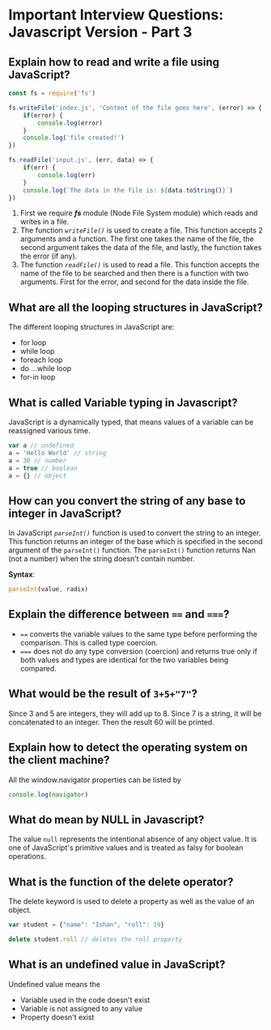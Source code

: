# Important Interview Questions: Javascript Version - Part 3

## Explain how to read and write a file using JavaScript?

```javascript
const fs = require('fs')

fs.writeFile('index.js', 'Content of the file goes here', (error) => {
    if(error) {
        console.log(error)
    }
    console.log('file created!')
})

fs.readFile('input.js', (err, data) => {
    if(err) {
        console.log(err)
    }
    console.log(`The data in the file is: ${data.toString()}`)
})
```

1. First we require ___fs___ module (Node File System module) which reads and writes in a file.
2. The function _`writeFile()`_ is used to create a file. This function accepts 2 arguments and a function. The first one takes the name of the file, the second argument takes the data of the file, and lastly, the function takes the error (if any).
3. The function _`readFile()`_ is used to read a file. This function accepts the name of the file to be searched and then there is a function with two arguments. First for the error, and second for the data inside the file.

## What are all the looping structures in JavaScript?

The different looping structures in JavaScript are:

+ for loop
+ while loop
+ foreach loop
+ do ...while loop
+ for-in loop

## What is called Variable typing in Javascript?

JavaScript is a dynamically typed, that means values of a variable can be reassigned various time.

```javascript
var a // undefined
a = 'Hello World' // string
a = 30 // number
a = true // boolean
a = {} // object
```

## How can you convert the string of any base to integer in JavaScript?

In JavaScript _`parseInt()`_ function is used to convert the string to an integer. This function returns an integer of the base which is specified in the second argument of the `parseInt()` function. The `parseInt()` function returns Nan (not a number) when the string doesn’t contain number.

**Syntax**:

```javascript
parseInt(value, radix)
```

## Explain the difference between `==` and `===`?

+ `==` converts the variable values to the same type before performing the comparison. This is called type coercion.
+ `===` does not do any type conversion (coercion) and returns true only if both values and types are identical for the two variables being compared.

## What would be the result of `3+5+"7"`?

Since 3 and 5 are integers, they will add up to 8. Since 7 is a string, it will be concatenated to an integer. Then the result 60 will be printed.

## Explain how to detect the operating system on the client machine?

All the window.navigator properties can be listed by

```javascript
console.log(navigator)
```

## What do mean by NULL in Javascript?

The value `null` represents the intentional absence of any object value. It is one of JavaScript's primitive values and is treated as falsy for boolean operations.

## What is the function of the delete operator?

The delete keyword is used to delete a property as well as the value of an object.

```javascript
var student = {"name": "Ishan", "roll": 19}

delete student.roll // deletes the roll property
```

## What is an undefined value in JavaScript?

Undefined value means the

+ Variable used in the code doesn't exist
+ Variable is not assigned to any value
+ Property doesn't exist
